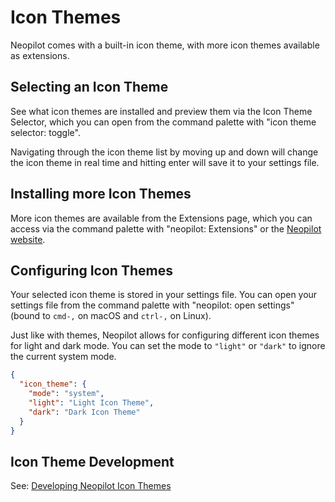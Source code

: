 # Icon Themes

Neopilot comes with a built-in icon theme, with more icon themes available as extensions.

## Selecting an Icon Theme

See what icon themes are installed and preview them via the Icon Theme Selector, which you can open from the command palette with "icon theme selector: toggle".

Navigating through the icon theme list by moving up and down will change the icon theme in real time and hitting enter will save it to your settings file.

## Installing more Icon Themes

More icon themes are available from the Extensions page, which you can access via the command palette with "neopilot: Extensions" or the [Neopilot website](https://neopilot.dev/extensions).

## Configuring Icon Themes

Your selected icon theme is stored in your settings file. You can open your settings file from the command palette with "neopilot: open settings" (bound to `cmd-,` on macOS and `ctrl-,` on Linux).

Just like with themes, Neopilot allows for configuring different icon themes for light and dark mode. You can set the mode to `"light"` or `"dark"` to ignore the current system mode.

```json
{
  "icon_theme": {
    "mode": "system",
    "light": "Light Icon Theme",
    "dark": "Dark Icon Theme"
  }
}
```

## Icon Theme Development

See: [Developing Neopilot Icon Themes](./extensions/icon-themes.md)
